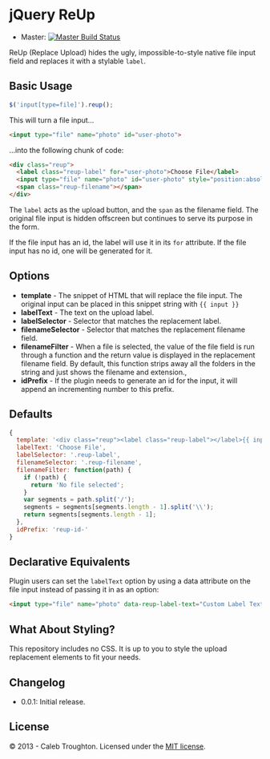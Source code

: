 # jQuery ReUp

- Master: [![Master Build Status](https://travis-ci.org/imakewebthings/jquery-reup.png?branch=master)](https://travis-ci.org/imakewebthings/jquery-reup)

ReUp (Replace Upload) hides the ugly, impossible-to-style native file input field and replaces it with a stylable `label`.

## Basic Usage

```js
$('input[type=file]').reup();
```

This will turn a file input...

```html
<input type="file" name="photo" id="user-photo">
```

...into the following chunk of code:

```html
<div class="reup">
  <label class="reup-label" for="user-photo">Choose File</label>
  <input type="file" name="photo" id="user-photo" style="position:absolute; left:-99999px;">
  <span class="reup-filename"></span>
</div>
```

The `label` acts as the upload button, and the `span` as the filename field. The original file input is hidden offscreen but continues to serve its purpose in the form.

If the file input has an id, the label will use it in its `for` attribute. If the file input has no id, one will be generated for it.

## Options

- **template** - The snippet of HTML that will replace the file input. The original input can be placed in this snippet string with `{{ input }}`
- **labelText** - The text on the upload label.
- **labelSelector** - Selector that matches the replacement label.
- **filenameSelector** - Selector that matches the replacement filename field.
- **filenameFilter** - When a file is selected, the value of the file field is run through a function and the return value is displayed in the replacement filename field. By default, this function strips away all the folders in the string and just shows the filename and extension.,
- **idPrefix** - If the plugin needs to generate an id for the input, it will append an incrementing number to this prefix.

## Defaults

```js
{
  template: '<div class="reup"><label class="reup-label"></label>{{ input }}<span class="reup-filename"></span></div>',
  labelText: 'Choose File',
  labelSelector: '.reup-label',
  filenameSelector: '.reup-filename',
  filenameFilter: function(path) {
    if (!path) {
      return 'No file selected';
    }
    var segments = path.split('/');
    segments = segments[segments.length - 1].split('\\');
    return segments[segments.length - 1];
  },
  idPrefix: 'reup-id-'
}
```

## Declarative Equivalents

Plugin users can set the `labelText` option by using a data attribute on the file input instead of passing it in as an option:

```html
<input type="file" name="photo" data-reup-label-text="Custom Label Text">
```

## What About Styling?

This repository includes no CSS. It is up to you to style the upload replacement elements to fit your needs.

## Changelog

- 0.0.1: Initial release.

## License

© 2013 - Caleb Troughton. Licensed under the [MIT license](http://opensource.org/licenses/MIT).